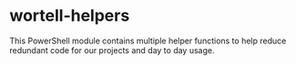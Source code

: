 # wortell-helpers
This PowerShell module contains multiple helper functions to help reduce redundant code for our projects and day to day usage.
